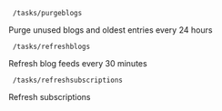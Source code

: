 
```
 /tasks/purgeblogs
```

Purge unused blogs and oldest entries	 every 24 hours

```
 /tasks/refreshblogs
```

Refresh blog feeds	 every 30 minutes

```
 /tasks/refreshsubscriptions
```

Refresh subscriptions